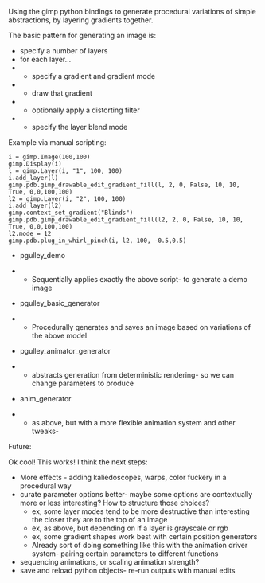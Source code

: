 Using the gimp python bindings to generate procedural variations of simple abstractions, by layering gradients together.


The basic pattern for generating an image is: 
 - specify a number of layers
 - for each layer...
 - - specify a gradient and gradient mode
 - - draw that gradient 
 - - optionally apply a distorting filter
 - - specify the layer blend mode

Example via manual scripting:

```
i = gimp.Image(100,100)
gimp.Display(i)
l = gimp.Layer(i, "1", 100, 100)
i.add_layer(l)
gimp.pdb.gimp_drawable_edit_gradient_fill(l, 2, 0, False, 10, 10, True, 0,0,100,100) 
l2 = gimp.Layer(i, "2", 100, 100)
i.add_layer(l2)
gimp.context_set_gradient("Blinds")
gimp.pdb.gimp_drawable_edit_gradient_fill(l2, 2, 0, False, 10, 10, True, 0,0,100,100) 
l2.mode = 12
gimp.pdb.plug_in_whirl_pinch(i, l2, 100, -0.5,0.5)
 ```

* pgulley_demo
- - Sequentially applies exactly the above script- to generate a demo image

* pgulley_basic_generator
- - Procedurally generates and saves an image based on variations of the above model 

* pgulley_animator_generator
- - abstracts generation from deterministic rendering- so we can change parameters to produce 

* anim_generator
- - as above, but with a more flexible animation system and other tweaks-

Future:

Ok cool! This works!
I think the next steps:

* More effects - adding kaliedoscopes, warps, color fuckery in a procedural way
* curate parameter options better- maybe some options are contextually more or less interesting? How to structure those choices?
	* ex, some layer modes tend to be more destructive than interesting the closer they are to the top of an image
	* ex, as above, but depending on if a layer is grayscale or rgb
	* ex, some gradient shapes work best with certain position generators
	* Already sort of doing something like this with the animation driver system- pairing certain parameters to different functions
* sequencing animations, or scaling animation strength? 
* save and reload python objects- re-run outputs with manual edits



